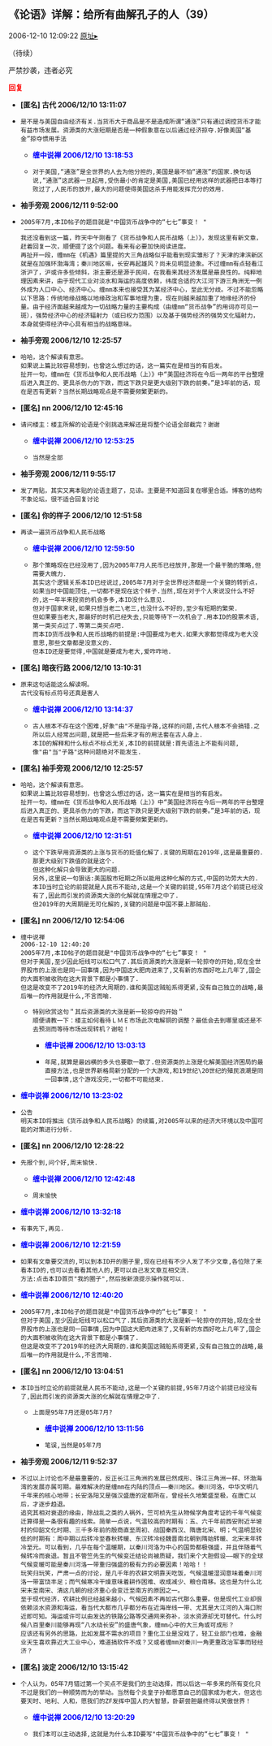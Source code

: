 ## 《论语》详解：给所有曲解孔子的人（39）
2006-12-10 12:09:22
[原址▸](http://www.fxgan.com/chan_time/2006_07_12/412.htm)


（待续）

严禁抄袭，违者必究




**<font color='red'>回复</font>**


- **[匿名] 古代  2006/12/10 13:11:07**
- ```
  是不是与美国自由经济有关.当货币大于商品是不是造成所谓“通涨”只有通过调控货币才能有益市场发展。资源类的大涨短期是否是一种假象意在以后通过经济掠夺.好像美国“基金”掠夺惯用手法 
  ```
   - **<font color='blue'>缠中说禅 2006/12/10 13:18:53</font>**
   - ```
     对于美国,“通涨”是全世界的人去为他分担的,美国是最不怕“通涨”的国家.换句话说,“通涨”这武器一旦起用,受伤最小的肯定是美国,美国已经用这样的武器把日本等打败过了,人民币的放开,最大的问题使得美国这杀手用能发挥充分的效用.
     ```
- **袖手旁观 2006/12/11 9:52:00**
- ```
  2005年7月,本ID帖子的题目就是"中国货币战争中的“七七”事变！ " 
   ―――――――――――――――――――――
  我还没看到这一篇，昨天中午刚看了《货币战争和人民币战略（上）》，发现这里有新文章，赶着回复一次，顺便提了这个问题。看来有必要加快阅读进度。
  再扯开一段，缠mm在《机遇》篇里提的大三角战略似乎能看到现实雏形了？天津的津滨新区就是在加强环渤海湾；秦川地区嘛，长安再起雄风？尚未见明显迹象。不过缠mm有点轻看江浙沪了，沪或许多些倾斜，浙主要还是源于民间，在我看来其经济发展是最良性的。纯粹地理因素来讲，由于现代工业对淡水和海运的高度依赖，纬度合适的大江河下游三角洲无一例外成为人口中心、经济中心。缠mm本来也接受其为某经济中心，至此无分歧。不过不能忽略以下思路：传统地缘战略以地缘政治和军事地理为重，现在则越来越加重了地缘经济的份量。由于经济面越来越成为一切战略力量的主要构成（由缠mm“货币战争”的用词亦可见一斑），强势经济中心的经济辐射力（或曰权力范围）以及基于强势经济的强势文化辐射力，本身就使得经济中心具有相当的战略意味。
  ```
- **袖手旁观 2006/12/10 12:25:57**
- ```
  哈哈，这个解读有意思。
  如果说上篇比较容易想到，也曾这么想过的话，这一篇实在是相当的有启发。
  扯开一句，缠mm在《货币战争和人民币战略（上）》中“美国经济将在今后一两年的平台整理后进入真正的、更具杀伤力的下跌，而这下跌只是更大级别下跌的前奏。”是3年前的话，现在是否有更新？当然长期战略观点是不需要频繁更新的。
  ```
- **[匿名] nn  2006/12/10 12:45:16**
- ```
  请问楼主：楼主所解的论语是个别挑选来解还是将整个论语全部截完？谢谢 
  ```
   - **<font color='blue'>缠中说禅 2006/12/10 12:53:25</font>**
   - ```
     当然是全部
     ```
- **袖手旁观 2006/12/11 9:55:17**
- ```
  发了两贴，其实又离本贴的论语主题了，见谅。主要是不知道回复在哪里合适。博客的结构不象论坛，很不适合回复讨论
  ```
- **[匿名] 你的样子  2006/12/10 12:51:58**
- ```
  再读一遍货币战争和人民币战略 
  ```
   - **<font color='blue'>缠中说禅 2006/12/10 12:59:50</font>**
   - ```
     那个策略现在已经没用了,因为2005年7月人民币已经放开,那是一个最干脆的策略,但需要大魄力.
     其实这个逻辑关系本ID已经说过,2005年7月对于全世界经济都是一个关键的转折点，如果当时中国能顶住,一切都不是现在这个样子.当然,现在对于个人来说没什么不好的,这一年半来投资的机会多多,本ID没什么意见.
     但对于国家来说,如果只想当老二\老三,也没什么不好的,至少有短期的繁荣.
     但如果要当老大,那最好的时机已经失去,只能等待下一次机会了.用本ID的股票术语,第一类买点过了.等第二类买点吧.
     而本ID货币战争和人民币战略的前提是:中国要成为老大.如果大家都觉得成为老大没意思,那些文章都是没意义的.
     但本ID还是要觉得,中国就是要成为老大,爱咋咋地.
     ```
- **[匿名] 暗夜行路  2006/12/10 13:10:31**
- ```
  原来这句话能这么解读啊。
  古代没有标点符号还真是害人 
  ```
   - **<font color='blue'>缠中说禅 2006/12/10 13:14:37</font>**
   - ```
     古人根本不存在这个困难,好象"由"不是指子路,这样的问题,古代人根本不会搞错.之所以后人经常出问题,就是把一些后来才有的用法套在古人身上.
     本ID的解释和什么标点不标点无关,本ID的前提就是:首先语法上不能有问题,像"由"当"子路"这种问题绝对不能发生.
     ```
- **[匿名] 袖手旁观  2006/12/10 12:25:57**
- ```
  哈哈，这个解读有意思。
  如果说上篇比较容易想到，也曾这么想过的话，这一篇实在是相当的有启发。
  扯开一句，缠mm在《货币战争和人民币战略（上）》中“美国经济将在今后一两年的平台整理后进入真正的、更具杀伤力的下跌，而这下跌只是更大级别下跌的前奏。”是3年前的话，现在是否有更新？当然长期战略观点是不需要频繁更新的。 
  ```
   - **<font color='blue'>缠中说禅 2006/12/10 12:31:51</font>**
   - ```
     这个下跌早用资源类的上涨与货币的贬值化解了.关键的周期在2019年,这是最重要的.那更大级别下跌值的就是这个.
     但这种化解只会导致更大的问题.
     另外,这里说一句狠话:美国股市短期之所以能用这种化解的方式,中国的功劳大大的.
     本ID当时立论的前提就是人民币不能动,这是一个关键的前提,95年7月这个前提已经没有了,因此而引发的资源类大涨的化解就在情理之中了.
     但2019年的大周期是无可化解的,关键的问题是中国不要上那贼船.
     ```
- **[匿名] nn  2006/12/10 12:54:06**
- ```
  缠中说禅 
  2006-12-10 12:40:20 
  2005年7月,本ID帖子的题目就是"中国货币战争中的“七七”事变！ "
  但对于美国,至少因此短线可以松口气了.其后资源类的大涨是新一轮掠夺的开始,现在全世界股市的上涨也是同一回事情,因为中国这大肥肉进来了,又有新的东西好吃上几年了,国企的大面积被收购在这大背景下都是小事情了.
  但这是改变不了2019年的经济大周期的.谁和美国这贼船系得更紧,没有自己独立的战略,最后唯一的作用就是什么,不言而喻.
  ```
   - ```
     特别欣赏这句＂其后资源类的大涨是新一轮掠夺的开始＂
     顺便请教一下：楼主如何看待ＬＭＥ市场此次电解铜的调整？最低会去到哪里或还是不去预测而等待市场出现转机？谢啦！
     ```
      - **<font color='blue'>缠中说禅 2006/12/10 13:03:13</font>**
      - ```
        年尾,就算是最凶横的多头也要歇一歇了.但资源类的上涨是化解美国经济困局的最直接方法,也是世界新格局新分配的一个大游戏,和19世纪\20世纪的殖民浪潮是同一回事情,这个游戏没完,一切都不可能结束.
        ```
- **<font color='blue'>缠中说禅 2006/12/10 13:23:02</font>**
- ```
  公告
  明天本ID将推出《货币战争和人民币战略》的续篇,对2005年以来的经济大环境以及中国可能的对策进行分析.
  ```
- **[匿名] nn  2006/12/10 12:28:22**
- ```
  先报个到,问个好,周末愉快. 
  ```
   - **<font color='blue'>缠中说禅 2006/12/10 12:42:48</font>**
   - ```
     周末愉快
     ```
- **<font color='blue'>缠中说禅 2006/12/10 13:32:18</font>**
- ```
  有事先下,再见.
  ```
- **<font color='blue'>缠中说禅 2006/12/10 12:21:59</font>**
- ```
  如果有文章要交流的,可以到本ID开的圈子里,现在已经有不少人发了不少文章,各位除了来看本ID的,也可以去看看其他人的,更可以自己发文章互相交流.
  方法:点击本ID首页"我的圈子",然后按新浪提示操作就可以.
  ```
- **<font color='blue'>缠中说禅 2006/12/10 12:40:20</font>**
- ```
  2005年7月,本ID帖子的题目就是"中国货币战争中的“七七”事变！ "
  但对于美国,至少因此短线可以松口气了.其后资源类的大涨是新一轮掠夺的开始,现在全世界股市的上涨也是同一回事情,因为中国这大肥肉进来了,又有新的东西好吃上几年了,国企的大面积被收购在这大背景下都是小事情了.
  但这是改变不了2019年的经济大周期的.谁和美国这贼船系得更紧,没有自己独立的战略,最后唯一的作用就是什么,不言而喻.
  ```
- **[匿名] nn  2006/12/10 13:04:51**
- ```
  本ID当时立论的前提就是人民币不能动,这是一个关键的前提,95年7月这个前提已经没有了,因此而引发的资源类大涨的化解就在情理之中了.
  ```
   - ```
     上面是95年7月还是05年7月? 
     ```
      - **<font color='blue'>缠中说禅 2006/12/10 13:11:56</font>**
      - ```
        笔误,当然是05年7月
        ```
- **袖手旁观 2006/12/11 9:52:37**
- ```
  不过以上讨论也不是最重要的，反正长江三角洲的发展已然成形、珠江三角洲一样、环渤海湾的发展亦属可期。最难解决的是缠mm在内陆的顶点――秦川地区。秦川河洛，中华文明几千年来的核心地带；长安洛阳又是强汉盛唐的定都所在，曾经长久地繁盛至极，在唐亡以后，才逐步趋退。
  追究其相对衰退的缘由，除战乱之类的人祸外，竺可桢先生从物候学角度考证的千年气候变迁算得是一条很有趣的线索。简单一点说，气温较高的时期有：五、六千年前西安附近半坡村的仰韶文化时期、三千多年前的殷商直至周初、战国秦西汉、隋唐北宋、明；气温明显较低的时期有：周中期以后转冷至春秋转暖、东汉转冷经魏晋南北朝到隋始转暖、北宋末年转冷至元。可以看到，几乎在每个温暖期，以秦川河洛为中心的国势都极强盛，并且伴随着气候转冷而衰退。暂且不管竺先生的气候变迁结论尚被质疑，我们来个大胆假设――眼下的全球气候变暖可能是秦川河洛一带重归强盛的极有力的必要因素！哈哈！！
  玩笑归玩笑，严肃一点的讨论，是几千年的农耕文明靠天吃饭，气候温暖湿润意味着秦川河洛一带富饶丰足；而气候寒冷干燥意味着耕作困难、收成减少、粮仓南移。这也是为什么北宋末至南宋、清这几朝的经济重心会变迁至南方的原因之一。
  至于现代经济，农耕比例已经越来越小，气候因素不再如古代那么重要。但是现代工业却很依赖淡水资源和海运，看当代大都市几乎都分布在近海岸线一带、尤其是大江河的入海口附近即可知。海运或许可以由发达的铁路公路等交通网来弥补，淡水资源却无可替代。什么时候八百里秦川能够再现“八水绕长安”的盛唐气象，缠mm心中的大三角或可成形？
  应该还有另外的思路，比如发展不需水的项目？重化工业是没戏了，轻工业部门也难，金融业天生喜欢靠近大工业中心，难道搞软件不成？又或者缠mm对秦川一角更重政治军事而轻经济？
  ```
- **[匿名] 淡定  2006/12/10 13:15:42**
- ```
  个人认为，05年7月错过第一个买点不是我们的主动选择，而以后这一年多来的所有变化只不过是我们的一种顺势而为的举动。当然每个炎皇子孙都愿意自己的国家成为老大，但这也要天时、地利、人和，愿我们的ZF发挥中国人的大智慧，卧薪尝胆最终得以笑傲世界！ 
  ```
   - **<font color='blue'>缠中说禅 2006/12/10 13:20:29</font>**
   - ```
     我们本可以主动选择,这就是为什么本ID要写"中国货币战争中的“七七”事变！ "
     ```
